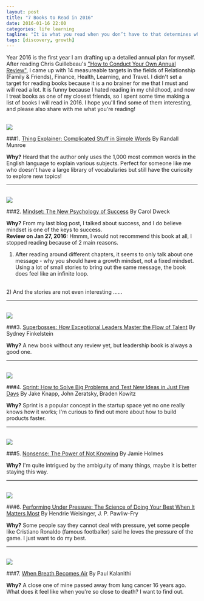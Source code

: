 ```yaml
---
layout: post
title: "7 Books to Read in 2016"
date: 2016-01-16 22:00
categories: life learning
tagline: "It is what you read when you don’t have to that determines what you will be when you can’t help it. –Oscar Wilde"
tags: [discovery, growth]
---
```


Year 2016 is the first year I am drafting up a detailed annual plan for myself. After reading Chris Guillebeau's <a href="http://chrisguillebeau.com/how-to-conduct-your-own-annual-review/" target="_blank">"How to Conduct Your Own Annual Review"</a>, I came up with 14 measureable targets in the fields of Relationship (Family & Friends), Finance, Health, Learning, and Travel. I didn't set a target for reading books because it is a no brainer for me that I must and will read a lot. It is funny because I hated reading in my childhood, and now I treat books as one of my closest friends, so I spent some time making a list of books I will read in 2016. I hope you'll find some of them interesting, and please also share with me what you're reading!
<br>
<br>

<img src="http://ecx.images-amazon.com/images/I/51gQBXnRSgL._SX344_BO1,204,203,200_.jpg" class="small">

###1. <a href="http://www.amazon.com/gp/product/B015EL0QRG?keywords=Thing%20Explainer%3A%20Complicated%20Stuff%20in%20Simple%20Word&qid=1452948442&ref_=sr_1_1&s=digital-text&sr=1-1" target="_blank">Thing Explainer: Complicated Stuff in Simple Words</a>
By Randall Munroe

<strong>Why?</strong> Heard that the author only uses the 1,000 most common words in the English language to explain various subjects. Perfect for someone like me who doesn't have a large library of vocabularies but still have the curiosity to explore new topics!
<hr>
<br>
<img src="http://ecx.images-amazon.com/images/I/51m5-B0GaXL._SX322_BO1,204,203,200_.jpg" class="small">

###2. <a href="http://www.amazon.com/Mindset-The-New-Psychology-Success/dp/0345472322" target="_blank">Mindset: The New Psychology of Success</a>
By Carol Dweck

<strong>Why?</strong> From my last blog post, I talked about success, and I do believe mindset is one of the keys to success.
<br>
<strong>Review on Jan 27, 2016:</strong> Hmmm, I would not recommend this book at all, I stopped reading because of 2 main reasons.
<br>
1) After reading around different chapters, it seems to only talk about one message - why you should have a growth mindset, not a fixed mindset. Using a lot of small stories to bring out the same message, the book does feel like an infinite loop.
<br>
2) And the stories are not even interesting ......
<hr>
<br>
<img src="http://ecx.images-amazon.com/images/I/51q5s%2BX3RcL._SX329_BO1,204,203,200_.jpg" class="small">

###3. <a href="http://www.amazon.com/Superbosses-Exceptional-Leaders-Master-Talent/dp/1591847834" target="_blank">Superbosses: How Exceptional Leaders Master the Flow of Talent</a>
By Sydney Finkelstein

<strong>Why?</strong> A new book without any review yet, but leadership book is always a good one.
<hr>
<br>
<img src="http://ecx.images-amazon.com/images/I/51RxBGThHAL._SX335_BO1,204,203,200_.jpg" class="small">

###4. <a href="http://www.amazon.com/Sprint-Solve-Problems-Test-Ideas/dp/150112174X" target="_blank">Sprint: How to Solve Big Problems and Test New Ideas in Just Five Days</a>
By Jake Knapp, John Zeratsky, Braden Kowitz

<strong>Why?</strong> Sprint is a popular concept in the startup space yet no one really knows how it works; I'm curious to find out more about how to build products faster.
<hr>
<br>
<img src="http://ecx.images-amazon.com/images/I/41Ek-9qFyPL._SX327_BO1,204,203,200_.jpg" class="small">

###5. <a href="http://www.amazon.com/Nonsense-The-Power-Not-Knowing-ebook/dp/B00SEF112Y" target="_blank">Nonsense: The Power of Not Knowing</a>
By Jamie Holmes

<strong>Why?</strong> I'm quite intrigued by the ambiguity of many things, maybe it is better staying this way.
<hr>
<br>
<img src="http://ecx.images-amazon.com/images/I/5157brmzuVL._SX329_BO1,204,203,200_.jpg" class="small">

###6. <a href="http://www.amazon.com/Performing-Under-Pressure-Science-Matters/dp/0804136726" target="_blank">Performing Under Pressure: The Science of Doing Your Best When It Matters Most</a>
By Hendrie Weisinger, J. P. Pawliw-Fry

<strong>Why?</strong> Some people say they cannot deal with pressure, yet some people like Cristiano Ronaldo (famous footballer) said he loves the pressure of the game. I just want to do my best.
<hr>
<br>
<img src="http://ecx.images-amazon.com/images/I/41V%2B9ogNeSL._SX336_BO1,204,203,200_.jpg" class="small">

###7. <a href="http://www.amazon.com/When-Breath-Becomes-Paul-Kalanithi/dp/081298840X/" target="_blank">When Breath Becomes Air</a>
By Paul Kalanithi

<strong>Why?</strong> A close one of mine passed away from lung cancer 16 years ago. What does it feel like when you're so close to death? I want to find out.
